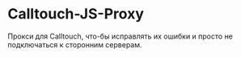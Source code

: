# Calltouch-JS-Proxy

Прокси для Calltouch, что-бы исправлять их ошибки и просто не подключаться к сторонним серверам.
